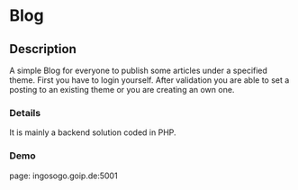 # Blog

## Description
A simple Blog for everyone to publish some articles under a specified theme. First you have to login yourself.
After validation you are able to set a posting to an existing theme or you are creating an own one.

### Details
It is mainly a backend solution coded in PHP.

### Demo
page: ingosogo.goip.de:5001
